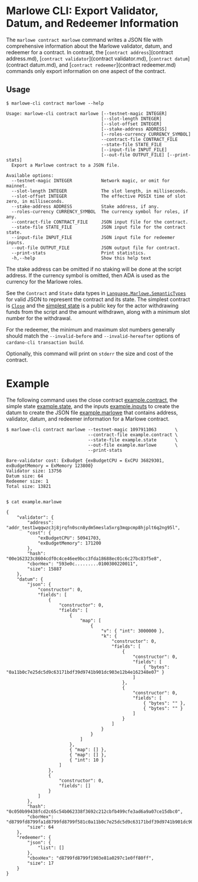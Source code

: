 # Marlowe CLI: Export Validator, Datum, and Redeemer Information

The `marlowe contract marlowe` command writes a JSON file with comprehensive information about the Marlowe validator, datum, and redeemer for a contract. In contrast, the [`contract address`](contract address.md), [`contract validator`](contract validator.md), [`contract datum`](contract datum.md), and [`contract redeemer`](contract redeemer.md) commands only export information on one aspect of the contract.


## Usage

    $ marlowe-cli contract marlowe --help
    
    Usage: marlowe-cli contract marlowe [--testnet-magic INTEGER]
                                        [--slot-length INTEGER]
                                        [--slot-offset INTEGER]
                                        [--stake-address ADDRESS]
                                        [--roles-currency CURRENCY_SYMBOL]
                                        --contract-file CONTRACT_FILE
                                        --state-file STATE_FILE
                                        [--input-file INPUT_FILE]
                                        [--out-file OUTPUT_FILE] [--print-stats]
      Export a Marlowe contract to a JSON file.
    
    Available options:
      --testnet-magic INTEGER           Network magic, or omit for mainnet.
      --slot-length INTEGER             The slot length, in milliseconds.
      --slot-offset INTEGER             The effective POSIX time of slot zero, in milliseconds.
      --stake-address ADDRESS           Stake address, if any.
      --roles-currency CURRENCY_SYMBOL  The currency symbol for roles, if any.
      --contract-file CONTRACT_FILE     JSON input file for the contract.
      --state-file STATE_FILE           JSON input file for the contract state.
      --input-file INPUT_FILE           JSON input file for redeemer inputs.
      --out-file OUTPUT_FILE            JSON output file for contract.
      --print-stats                     Print statistics.
      -h,--help                         Show this help text

The stake address can be omitted if no staking will be done at the script address. If the currency symbol is omitted, then ADA is used as the currency for the Marlowe roles.

See the `Contract` and `State` data types in [`Language.Marlowe.SemanticTypes`](../src/Language/Marlowe/SemanticsTypes.hs) for valid JSON to represent the contract and its state. The simplest contract is [`Close`](example.contract) and the [simplest state](example.state) is a public key for the actor withdrawing funds from the script and the amount withdrawn, along with a minimum slot number for the withdrawal.

For the redeemer, the minimum and maximum slot numbers generally should match the `--invalid-before` and `--invalid-hereafter` options of `cardano-cli transaction build`.

Optionally, this command will print on `stderr` the size and cost of the contract.


# Example

The following command uses the close contract [example.contract](example.contract), the simple state [example.state](example.state), and the inputs [example.inputs](example.inputs) to create the datum to create the JSON file [example.marlowe](example.marlowe) that contains address, validator, datum, and redeemer information for a Marlowe contract.

    $ marlowe-cli contract marlowe --testnet-magic 1097911063       \
                                   --contract-file example.contract \
                                   --state-file example.state       \
                                   --out-file example.marlowe       \
                                   --print-stats
    
    Bare-validator cost: ExBudget {exBudgetCPU = ExCPU 36829301, exBudgetMemory = ExMemory 123800}
    Validator size: 13756
    Datum size: 64
    Redeemer size: 1
    Total size: 13821
    
    
    $ cat example.marlowe
    
    {
        "validator": {
            "address": "addr_test1wqqwzc3j8jrqfn0scn8ydm5mesla5xrg3mqpcmp8hjplt6q2ng95l",
            "cost": {
                "exBudgetCPU": 50941703,
                "exBudgetMemory": 171200
            },
            "hash": "00e162323c8604cdf0c4ce46ee9bcc3fda18688ec01c6c27bc83f5e8",
            "cborHex": "593e0c.........0100300220011",
            "size": 15887
        },
        "datum": {
            "json": {
                "constructor": 0,
                "fields": [
                    {
                        "constructor": 0,
                        "fields": [
                            {
                                "map": [
                                    {
                                        "v": { "int": 3000000 },
                                        "k": {
                                            "constructor": 0,
                                            "fields": [
                                                {
                                                    "constructor": 0,
                                                    "fields": [
                                                        { "bytes": "0a11b0c7e25dc5d9c63171bdf39d9741b901dc903e12b4e162348e07" }
                                                    ]
                                                },
                                                {
                                                    "constructor": 0,
                                                    "fields": [
                                                        { "bytes": "" },
                                                        { "bytes": "" }
                                                    ]
                                                }
                                            ]
                                        }
                                    }
                                ]
                            },
                            { "map": [] },
                            { "map": [] },
                            { "int": 10 }
                        ]
                    },
                    {
                        "constructor": 0,
                        "fields": []
                    }
                ]
            },
            "hash": "0c050b99438fcd2c65c54b062338f3692c212cbfb499cfe3ad6a9a07ce15dbc0",
            "cborHex": "d8799fd8799fa1d8799fd8799f581c0a11b0c7e25dc5d9c63171bdf39d9741b901dc903e12b4e162348e07ffd8799f4040ffff1a002dc6c0a0a00affd87980ff",
            "size": 64
        },
        "redeemer": {
            "json": {
                "list": []
            },
            "cboxHex": "d8799fd8799f1903e81a0297c1e0ff80ff",
            "size": 17
        }
    }
